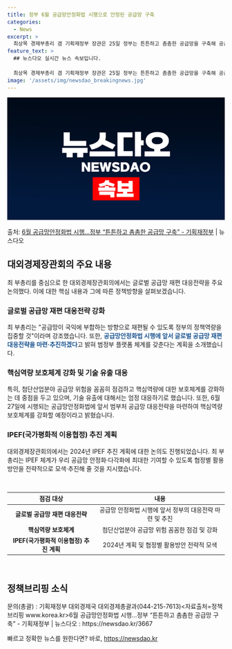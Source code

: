 ```yaml
---
title: 정부 6월 공급망안정화법 시행으로 안정된 공급망 구축
categories:
  - News
excerpt: >
  최상목 경제부총리 겸 기획재정부 장관은 25일 정부는 튼튼하고 촘촘한 공급망을 구축해 공급망 중추국가로 발돋…
feature_text: >
  ## 뉴스다오 실시간 뉴스 속보입니다.

  최상목 경제부총리 겸 기획재정부 장관은 25일 정부는 튼튼하고 촘촘한 공급망을 구축해 공급망 중추국가로 발돋…
image: '/assets/img/newsdao_breakingnews.jpg'
---
```


![뉴스다오 속보](/assets/img/newsdao_breakingnews.jpg)

<p>출처: <a href="https://newsdao.kr/3667" rel="dofollow">6월 공급망안정화법 시행…정부 “튼튼하고 촘촘한 공급망 구축” - 기획재정부</a> | 뉴스다오</p>

<h2 data-ke-size="size26">대외경제장관회의 주요 내용</h2>
<p data-ke-size="size16">최 부총리를 중심으로 한 대외경제장관회의에서는 글로벌 공급망 재편 대응전략을 주요 논의했다. 이에 대한 핵심 내용과 그에 따른 정책방향을 살펴보겠습니다.</p>

<h3>글로벌 공급망 재편 대응전략 강화</h3>
<p data-ke-size="size16">최 부총리는 "공급망이 국익에 부합하는 방향으로 재편될 수 있도록 정부의 정책역량을 집중할 것"이라며 강조했습니다. 또한, <b><span style="color: #1a5490;">공급망안정화법 시행에 앞서 글로벌 공급망 재편 대응전략을 마련·추진하겠다</span></b>고 밝혀 범정부 플랫폼 체계를 갖춘다는 계획을 소개했습니다.</p>

<h3>핵심역량 보호체계 강화 및 기술 유출 대응</h3>
<p data-ke-size="size16">특히, 첨단산업분야 공급망 위험을 꼼꼼히 점검하고 핵심역량에 대한 보호체계를 강화하는 데 중점을 두고 있으며, 기술 유출에 대해서는 엄정 대응하기로 했습니다. 또한, 6월 27일에 시행되는 공급망안정화법에 앞서 범부처 공급망 대응전략을 마련하여 핵심역량 보호체계를 강화할 예정이라고 밝혔습니다.</p>

<h3>IPEF(국가평화적 이용협정) 추진 계획</h3>
<p data-ke-size="size16">대외경제장관회의에서는 2024년 IPEF 추진 계획에 대한 논의도 진행되었습니다. 최 부총리는 IPEF 체계가 우리 공급망 안정화·다각화에 최대한 기여할 수 있도록 협정별 활용방안을 전략적으로 모색·추진해 줄 것을 지시했습니다.</p>

<p data-ke-size="size16">&nbsp;</p>
<table>
	<thead>
		<tr>
			<th style="text-align: center;">점검 대상</th>
			<th style="text-align: center;">내용</th>
		</tr>
	</thead>
	<tbody>
		<tr>
			<td style="text-align: center;"><b>글로벌 공급망 재편 대응전략</b></td>
			<td style="text-align: center;">공급망 안정화법 시행에 앞서 정부의 대응전략 마련 및 추진</td>
		</tr>
		<tr>
			<td style="text-align: center;"><b>핵심역량 보호체계</b></td>
			<td style="text-align: center;">첨단산업분야 공급망 위험 꼼꼼한 점검 및 강화</td>
		</tr>
		<tr>
			<td style="text-align: center;"><b>IPEF(국가평화적 이용협정) 추진 계획</b></td>
			<td style="text-align: center;">2024년 계획 및 협정별 활용방안 전략적 모색</td>
		</tr>
	</tbody>
</table>
<p data-ke-size="size16">&nbsp;</p>
<h2 data-ke-size="size26">정책브리핑 소식</h2>
<p data-ke-size="size16">문의(총괄) : 기획재정부 대외경제국 대외경제총괄과(044-215-7613)<자료출처=정책브리핑 www.korea.kr>6월 공급망안정화법 시행…정부 “튼튼하고 촘촘한 공급망 구축” - 기획재정부 | 뉴스다오  : https://newsdao.kr/3667</p> 

빠르고 정확한 뉴스를 원한다면? 바로, <a href="https://newsdao.kr" rel="dofollow">https://newsdao.kr</a>


